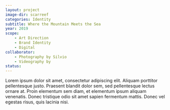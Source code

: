```yaml
---
layout: project
image-dir: scarreef
categories: Identity
subtitle: Where the Mountain Meets the Sea
year: 2019
scope: 
    - Art Direction
    - Brand Identity
    - Digital
collaborator: 
    - Photography by Silvio
    - Videography by
status:
---
```


Lorem ipsum dolor sit amet, consectetur adipiscing elit. Aliquam porttitor pellentesque justo. Praesent blandit dolor sem, sed pellentesque lectus ornare at. Proin elementum sem diam, et elementum ipsum aliquam venenatis. Donec tristique odio sit amet sapien fermentum mattis. Donec vel egestas risus, quis lacinia nisi.